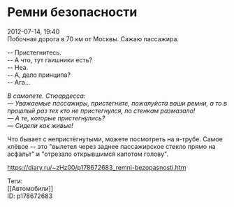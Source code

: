 Ремни безопасности
===================

   
 2012-07-14, 19:40   
  Побочная дорога в 70 км от Москвы. Сажаю пассажира.   
   
 -- Пристегнитесь.   
 -- А что, тут гаишники есть?   
 -- Неа.   
 -- А, дело принципа?   
 -- Ага...   
   
  *В самолете. Стюардесса:   
 — Уважаемые пассажиры, пристегните, пожалуйста ваши ремни, а то в прошлый раз тех кто не пристегнулся, по стенкам размазало!   
 — А те, которые пристегнулись?   
 — Сидели как живые!*    
   
 Что бывает с непристёгнутыми, можете посмотреть на я-трубе. Самое клёвое -- это "вылетел через заднее пассажирское стекло прямо на асфальт" и "отрезало открывшимся капотом голову".   
    
 <https://diary.ru/~zHz00/p178672683_remni-bezopasnosti.htm>   
   
 Теги:   
 [[Автомобили]]   
 ID: p178672683